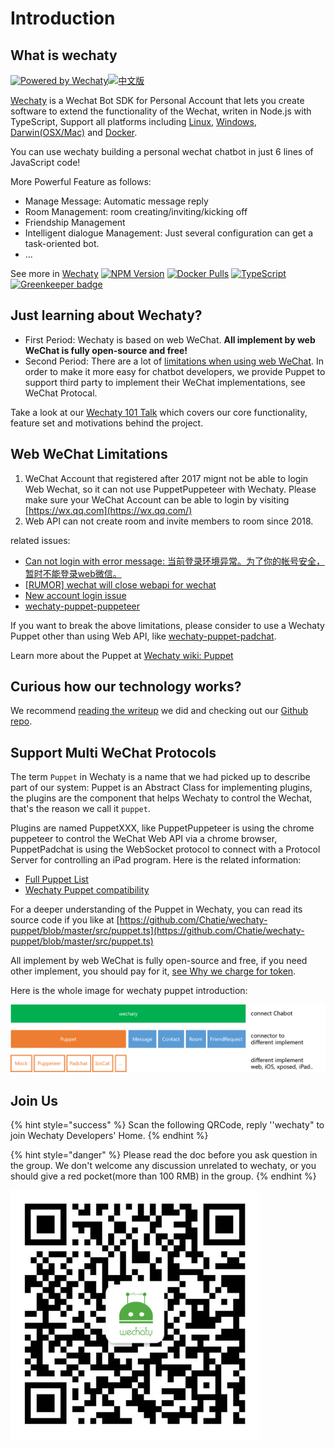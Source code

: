 # Introduction

## What is wechaty

[![Powered by Wechaty](https://img.shields.io/badge/Powered%20By-Wechaty-blue.svg)](https://github.com/chatie/wechaty)[​![中文版](https://img.shields.io/badge/-English%20Version-blue.svg)​](https://docs.chatie.io/v/zh)

[Wechaty](https://github.com/Chatie/wechaty/) is a Wechat Bot SDK for Personal Account that lets you create software to extend the functionality of the Wechat, writen in Node.js with TypeScript, Support all platforms including [Linux](https://travis-ci.com/chatie/wechaty), [Windows](https://ci.appveyor.com/project/chatie/wechaty), [Darwin\(OSX/Mac\)](https://travis-ci.com/chatie/wechaty) and [Docker](https://app.shippable.com/github/Chatie/wechaty).

You can use wechaty building a personal wechat chatbot in just 6 lines of JavaScript code!

More Powerful Feature as follows:

* Manage Message: Automatic message reply
* Room Management: room creating/inviting/kicking off
* Friendship Management
* Intelligent dialogue Management: Just several configuration can get a task-oriented bot.
* ...

See more in [Wechaty](https://github.com/chatie/wechaty) [![NPM Version](https://badge.fury.io/js/wechaty.svg)](https://badge.fury.io/js/wechaty) [![Docker Pulls](https://img.shields.io/docker/pulls/zixia/wechaty.svg?maxAge=2592000)](https://hub.docker.com/r/zixia/wechaty/) [![TypeScript](https://img.shields.io/badge/<%2F>-TypeScript-blue.svg)](https://www.typescriptlang.org/) [![Greenkeeper badge](https://badges.greenkeeper.io/Chatie/wechaty.svg)](https://greenkeeper.io/)

## Just learning about Wechaty?

* First Period: Wechaty is based on web WeChat. **All implement by web WeChat is fully open-source and free!**
* Second Period: There are a lot of [limitations when using web WeChat](./#web-wechat-limitation). In order to make it more easy for chatbot developers, we provide Puppet to support third party to implement their WeChat implementations, see WeChat Protocal.

Take a look at our [Wechaty 101 Talk](https://blog.chatie.io/wechaty-101-presentation/) which covers our core functionality, feature set and motivations behind the project.

## Web WeChat Limitations

1. WeChat Account that registered after 2017 mignt not be able to login Web Wechat, so it can not use PuppetPuppeteer with Wechaty. Please make sure your WeChat Account can be able to login by visiting [https://wx.qq.com](https://wx.qq.com/)
2. Web API can not create room and invite members to room since 2018.

related issues:

* [Can not login with error message: 当前登录环境异常。为了你的帐号安全，暂时不能登录web微信。](https://github.com/Chatie/wechaty/issues/603)
* [\[RUMOR\] wechat will close webapi for wechat](https://github.com/Chatie/wechaty/issues/990)
* [New account login issue](https://github.com/Chatie/wechaty/issues/872)
* [wechaty-puppet-puppeteer](https://github.com/chatie/wechaty-puppet-puppeteer)

If you want to break the above limitations, please consider to use a Wechaty Puppet other than using Web API, like [wechaty-puppet-padchat](https://github.com/lijiarui/wechaty-puppet-padchat).

Learn more about the Puppet at [Wechaty wiki: Puppet](https://github.com/Chatie/wechaty/wiki/Puppet)

## Curious how our technology works?

We recommend [reading the writeup](https://blog.chatie.io/wechaty-the-bot-sdk/) we did and checking out our [Github repo](https://github.com/Chatie/).

## Support Multi WeChat Protocols

The term `Puppet` in Wechaty is a name that we had picked up to describe part of our system: Puppet is an Abstract Class for implementing plugins, the plugins are the component that helps Wechaty to control the Wechat, that's the reason we call it `puppet`.

Plugins are named PuppetXXX, like PuppetPuppeteer is using the chrome puppeteer to control the WeChat Web API via a chrome browser, PuppetPadchat is using the WebSocket protocol to connect with a Protocol Server for controlling an iPad program. Here is the related information:

* ​[Full Puppet List](puppet.md#2-wechaty-puppet-list)
* ​[Wechaty Puppet compatibility](puppet.md#3-wechaty-puppet-compatibility)

For a deeper understanding of the Puppet in Wechaty, you can read its source code if you like at [https://github.com/Chatie/wechaty-puppet/blob/master/src/puppet.ts](https://github.com/Chatie/wechaty-puppet/blob/master/src/puppet.ts)

All implement by web WeChat is fully open-source and free, if you need other implement, you should pay for it, [see Why we charge for token](https://github.com/lijiarui/wechaty-puppet-padchat/wiki/Buy-Padchat-Token).

Here is the whole image for wechaty puppet introduction:

![Puppet](.gitbook/assets/image.png)

## Join Us

{% hint style="success" %}
Scan the following QRCode, reply ''wechaty" to join Wechaty Developers' Home.
{% endhint %}

{% hint style="danger" %}
Please read the doc before you ask question in the group. We don't welcome any discussion unrelated to wechaty, or you should give a red pocket\(more than 100 RMB\) in the group.
{% endhint %}

![Wechaty Developers&apos; Home](.gitbook/assets/image%20%281%29.png)



